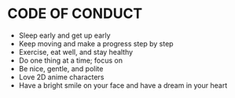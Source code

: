 # CODE OF CONDUCT
* Sleep early and get up early
* Keep moving and make a progress step by step
* Exercise, eat well, and stay healthy
* Do one thing at a time; focus on
* Be nice, gentle, and polite
* Love 2D anime characters
* Have a bright smile on your face and have a dream in your heart
